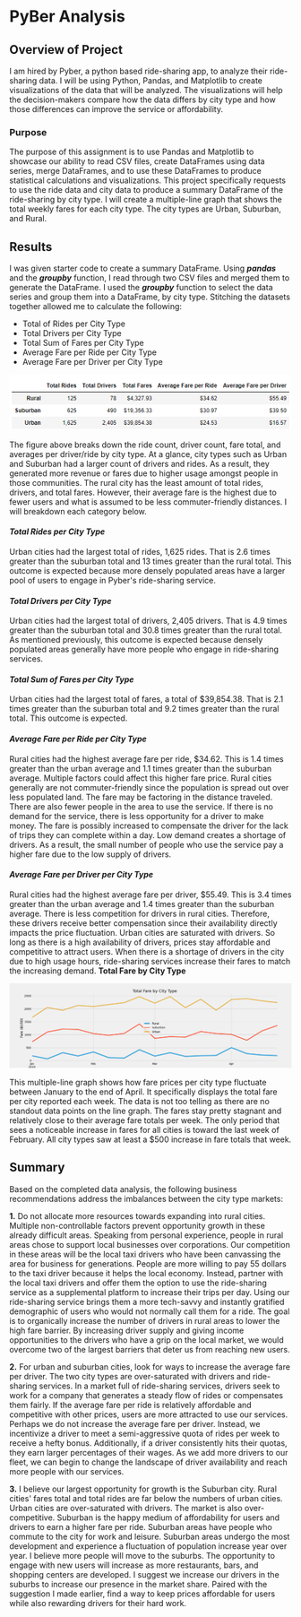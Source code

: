 # PyBer Analysis

## Overview of Project
I am hired by Pyber, a python based ride-sharing app, to analyze their ride-sharing data. I will be using Python, Pandas, and Matplotlib to create visualizations of the data that will be analyzed. The visualizations will help the decision-makers compare how the data differs by city type and how those differences can improve the service or affordability.

### Purpose
The purpose of this assignment is to use Pandas and Matplotlib to showcase our ability to read CSV files, create DataFrames using data series, merge DataFrames, and to use these DataFrames to produce statistical calculations and visualizations. This project specifically requests to use the ride data and city data to produce a  summary DataFrame of the ride-sharing by city type. I will create a multiple-line graph that shows the total weekly fares for each city type. The city types are Urban, Suburban, and Rural.

## Results
I was given starter code to create a summary DataFrame. Using **_pandas_** and the **_groupby_** function, I read through two CSV files and merged them to generate the DataFrame. I used the **_groupby_** function to select the data series and group them into a DataFrame, by city type. Stitching the datasets together allowed me to calculate the following:
+ Total of Rides per City Type
+ Total Drivers per City Type
+ Total Sum of Fares per City Type
+ Average Fare per Ride per City Type
+ Average Fare per Driver per City Type

![](Resources/pyber_summary_by_city_type.PNG)

The figure above breaks down the ride count, driver count, fare total, and averages per driver/ride by city type. At a glance, city types such as Urban and Suburban had a larger count of drivers and rides.  As a result, they generated more revenue or fares due to higher usage amongst people in those communities. The rural city has the least amount of total rides, drivers, and total fares. However, their average fare is the highest due to fewer users and what is assumed to be less commuter-friendly distances. I will breakdown each category below.

 #### _Total Rides per City Type_
 Urban cities had the largest total of rides, 1,625 rides. That is 2.6 times greater than the suburban total and 13 times greater than the rural total. This outcome is expected because more densely populated areas have a larger pool of users to engage in Pyber's ride-sharing service.
 #### _Total Drivers per City Type_
 Urban cities had the largest total of drivers, 2,405 drivers. That is 4.9 times greater than the suburban total and 30.8 times greater than the rural total. As mentioned previously, this outcome is expected because densely populated areas generally have more people who engage in ride-sharing services.
 #### _Total Sum of Fares per City Type_
 Urban cities had the largest total of fares, a total of $39,854.38. That is 2.1 times greater than the suburban total and 9.2 times greater than the rural total. This outcome is expected.
 #### _Average Fare per Ride per City Type_
 Rural cities had the highest average fare per ride, $34.62. This is 1.4 times greater than the urban average and 1.1 times greater than the suburban average. Multiple factors could affect this higher fare price. Rural cities generally are not commuter-friendly since the population is spread out over less populated land. The fare may be factoring in the distance traveled. There are also fewer people in the area to use the service. If there is no demand for the service, there is less opportunity for a driver to make money. The fare is possibly increased to compensate the driver for the lack of trips they can complete within a day. Low demand creates a shortage of drivers. As a result, the small number of people who use the service pay a higher fare due to the low supply of drivers.
 #### _Average Fare per Driver per City Type_
 Rural cities had the highest average fare per driver, $55.49. This is 3.4 times greater than the urban average and 1.4 times greater than the suburban average. There is less competition for drivers in rural cities. Therefore, these drivers receive better compensation since their availability directly impacts the price fluctuation. Urban cities are saturated with drivers. So long as there is a  high availability of drivers, prices stay affordable and competitive to attract users. When there is a shortage of drivers in the city due to high usage hours, ride-sharing services increase their fares to match the increasing demand.
**Total Fare by City Type**

![](Analysis/PyBer_fare_summary.png)

This multiple-line graph shows how fare prices per city type fluctuate between January to the end of April.  It specifically displays the total fare per city reported each week. The data is not too telling as there are no standout data points on the line graph. The fares stay pretty stagnant and relatively close to their average fare totals per week. The only period that sees a noticeable increase in fares for all cities is toward the last week of February. All city types saw at least a $500 increase in fare totals that week.

## Summary
Based on the completed data analysis, the following business recommendations address the imbalances between the city type markets:

**1.** Do not allocate more resources towards expanding into rural cities. Multiple non-controllable factors prevent opportunity growth in these already difficult areas. Speaking from personal experience, people in rural areas chose to support local businesses over corporations. Our competition in these areas will be the local taxi drivers who have been canvassing the area for business for generations. People are more willing to pay 55 dollars to the taxi driver because it helps the local economy. Instead, partner with the local taxi drivers and offer them the option to use the ride-sharing service as a supplemental platform to increase their trips per day. Using our ride-sharing service brings them a more tech-savvy and instantly gratified demographic of users who would not normally call them for a ride. The goal is to organically increase the number of drivers in rural areas to lower the high fare barrier. By increasing driver supply and giving income opportunities to the drivers who have a grip on the local market, we would overcome two of the largest barriers that deter us from reaching new users.


**2.** For urban and suburban cities, look for ways to increase the average fare per driver. The two city types are over-saturated with drivers and ride-sharing services. In a market full of ride-sharing services, drivers seek to work for a company that generates a steady flow of rides or compensates them fairly. If the average fare per ride is relatively affordable and competitive with other prices, users are more attracted to use our services. Perhaps we do not increase the average fare per driver. Instead, we incentivize a driver to meet a semi-aggressive quota of rides per week to receive a hefty bonus. Additionally, if a driver consistently hits their quotas, they earn larger percentages of their wages. As we add more drivers to our fleet, we can begin to change the landscape of driver availability and reach more people with our services.


**3.** I believe our largest opportunity for growth is the Suburban city. Rural cities' fares total and total rides are far below the numbers of urban cities. Urban cities are over-saturated with drivers. The market is also over-competitive. Suburban is the happy medium of affordability for users and drivers to earn a higher fare per ride. Suburban areas have people who commute to the city for work and leisure. Suburban areas undergo the most development and experience a fluctuation of population increase year over year. I believe more people will move to the suburbs. The opportunity to engage with new users will increase as more restaurants, bars, and shopping centers are developed. I suggest we increase our drivers in the suburbs to increase our presence in the market share. Paired with the suggestion I made earlier, find a way to keep prices affordable for users while also rewarding drivers for their hard work.
